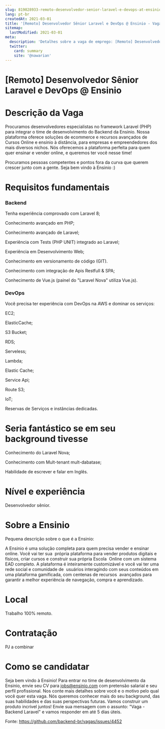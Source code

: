 ```yaml
---
slug: 819028933-remoto-desenvolvedor-senior-laravel-e-devops-at-ensinio
lang: pt-br
createdAt: 2021-03-01
title: '[Remoto] Desenvolvedor Sênior Laravel e DevOps @ Ensinio - Vaga de Emprego'
sitemap:
  lastModified: 2021-03-01
meta:
  description: 'Detalhes sobre a vaga de emprego: [Remoto] Desenvolvedor Sênior Laravel e DevOps @ Ensinio'
  twitter:
    card: summary
    site: '@nawarian'
---
```


# [Remoto] Desenvolvedor Sênior Laravel e DevOps @ Ensinio

# Descrição da Vaga

Procuramos desenvolvedores especialistas no framework Laravel (PHP) para integrar o time de desenvolvimento do Backend da Ensinio. Nossa plataforma oferece soluções de ecommerce e recursos avançados de Cursos Online e ensinio à distância, para empresas e empreendedores dos mais diversos nichos. Nós oferecemos a plataforma perfeita para quem quer ensinar e vender online, e queremos ter você nesse time!

Procuramos pessoas competentes e pontos fora da curva que querem crescer junto com a gente. Seja bem vindo à Ensinio :)

# Requisitos fundamentais

### Backend

Tenha experiência comprovado com Laravel 8;

Conhecimento avançado em PHP;

Conhecimento avançado de Laravel;

Experiência com Tests (PHP UNIT) integrado ao Laravel;

Experiência em Desenvolvimento Web;

Conhecimento em versionamento de código (GIT).

Conhecimento com integração de Apis Restfull & SPA;

Conhecimento de Vue.js (painel do "Laravel Nova" utiliza Vue.js).

### DevOps

Você precisa ter experiência com DevOps na AWS e dominar os serviços:

EC2;

ElasticCache;

S3 Bucket;

RDS;

Serveless;

Lambda;

Elastic Cache;

Service Api;

Route S3;

IoT;

Reservas de Serviços e instâncias dedicadas.

# Seria fantástico se em seu background tivesse

Conhecimento do Laravel Nova;

Conhecimento com Mult-tenant mult-dabatase;

Habilidade de escrever e falar em Inglês.

# Nível e experiência

Desenvolvedor sênior.

# Sobre a Ensinio

Pequena descrição sobre o que é a Ensinio:

A Ensinio é uma solução completa para quem precisa vender e ensinar online. Você vai ter sua  própria plataforma para vender produtos digitais e físicos, criar cursos e construir sua própria Escola  Online com um sistema EAD completo. A plataforma é inteiramente customizável e você vai ter uma rede social e comunidade de  usuários interagindo com seus conteúdos em uma plataforma gamificada, com centenas de recursos  avançados para garantir a melhor experiência de navegação, compra e aprendizado.

# Local

Trabalho 100% remoto.

# Contratação

PJ a combinar

# Como se candidatar

Seja bem vindo à Ensinio! Para entrar no time de desenvolvimento da Ensinio, envie seu CV para jobs@ensinio.com com pretensão salarial e seu perfil profissional. Nos conte mais detalhes sobre você e o motivo pelo qual você quer esta vaga. Nós queremos conhecer mais do seu background, das suas habilidades e das suas perspectivas futuras. Vamos construir um produto incrível juntos! Envie sua mensagem com o assunto: "Vaga - Backend Laravel" e vamos responder em até 5 dias úteis.

Fonte: https://github.com/backend-br/vagas/issues/4452